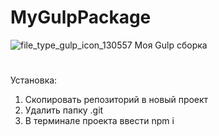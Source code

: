 # MyGulpPackage
![file_type_gulp_icon_130557](https://user-images.githubusercontent.com/63904264/163412293-9d9edf87-c479-4937-a96d-066963031aa9.png)
Моя Gulp сборка
#
Установка:
1. Скопировать репозиторий в новый проект
2. Удалить папку .git
3. В терминале проекта ввести npm i
